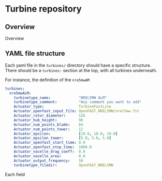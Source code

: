 # Turbine repository

## Overview

Overview

## YAML file structure

Each yaml file in the `turbines/` directory should have a specific
structure.  There should be a `turbines:` section at the top, with all
turbines underneath.

For instance, the definition of the `nre5mwAM` 
```yaml
turbines:
  nre5mwALM:
    turbinetype_name:             "NREL5MW ALM"
    turbinetype_comment:          "Any comment you want to add"
    Actuator_type:                TurbineFastLine
    Actuator_openfast_input_file: OpenFAST_NREL5MW/nrel5mw.fst
    Actuator_rotor_diameter:      126
    Actuator_hub_height:          90
    Actuator_num_points_blade:    64
    Actuator_num_points_tower:    12
    Actuator_epsilon:             [10.0, 10.0, 10.0]
    Actuator_epsilon_tower:       [5.0, 5.0, 5.0]
    Actuator_openfast_start_time: 0.0
    Actuator_openfast_stop_time:  1000.0
    Actuator_nacelle_drag_coeff:  0.0
    Actuator_nacelle_area:        0.0
    Actuator_output_frequency:    10
    turbinetype_filedir:          OpenFAST_NREL5MW
```

Each field 
